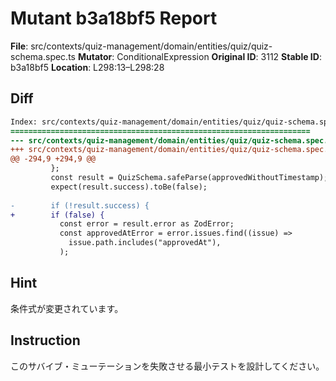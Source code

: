 # Mutant b3a18bf5 Report

**File**: src/contexts/quiz-management/domain/entities/quiz/quiz-schema.spec.ts
**Mutator**: ConditionalExpression
**Original ID**: 3112
**Stable ID**: b3a18bf5
**Location**: L298:13–L298:28

## Diff

```diff
Index: src/contexts/quiz-management/domain/entities/quiz/quiz-schema.spec.ts
===================================================================
--- src/contexts/quiz-management/domain/entities/quiz/quiz-schema.spec.ts	original
+++ src/contexts/quiz-management/domain/entities/quiz/quiz-schema.spec.ts	mutated #3112
@@ -294,9 +294,9 @@
         };
         const result = QuizSchema.safeParse(approvedWithoutTimestamp);
         expect(result.success).toBe(false);
 
-        if (!result.success) {
+        if (false) {
           const error = result.error as ZodError;
           const approvedAtError = error.issues.find((issue) =>
             issue.path.includes("approvedAt"),
           );
```

## Hint

条件式が変更されています。

## Instruction

このサバイブ・ミューテーションを失敗させる最小テストを設計してください。
